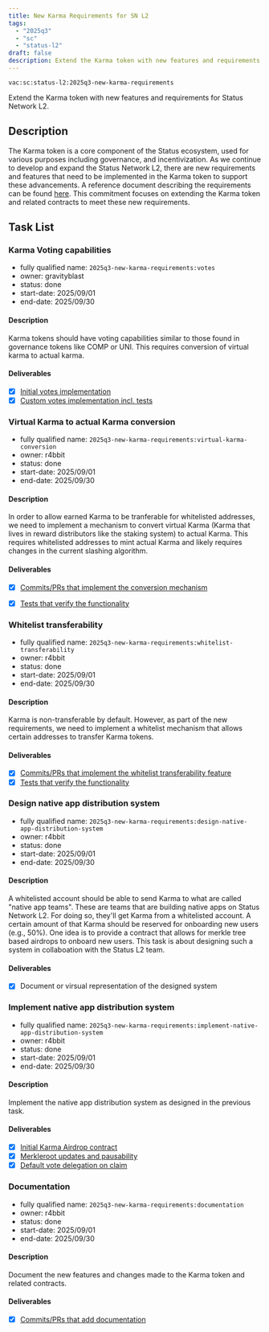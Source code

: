 ```yaml
---
title: New Karma Requirements for SN L2
tags:
  - "2025q3"
  - "sc"
  - "status-l2"
draft: false
description: Extend the Karma token with new features and requirements for Status Network L2.
---
```


`vac:sc:status-l2:2025q3-new-karma-requirements`

Extend the Karma token with new features and requirements for Status Network L2.

## Description

The Karma token is a core component of the Status ecosystem, 
used for various purposes including governance, 
and incentivization. 
As we continue to develop and expand the Status Network L2,
there are new requirements and features that need to be implemented in the Karma token to support these advancements.
A reference document describing the requirements can be found [here](https://www.notion.so/Product-Requirements-Document-PRD-Karma-Architecture-25d8f96fb65c8010aa43f867e85c8e21).
This commitment focuses on extending the Karma token and related contracts to meet these new requirements.

## Task List

### Karma Voting capabilities
* fully qualified name: `2025q3-new-karma-requirements:votes`
* owner: gravityblast 
* status: done
* start-date: 2025/09/01
* end-date: 2025/09/30

#### Description

Karma tokens should have voting capabilities similar to those found in governance tokens like COMP or UNI.
This requires conversion of virtual karma to actual karma.

#### Deliverables

- [x] [Initial votes implementation](https://github.com/status-im/status-network-monorepo/pull/26)
- [x] [Custom votes implementation incl. tests](https://github.com/status-im/status-network-monorepo/pull/39)

### Virtual Karma to actual Karma conversion
* fully qualified name: `2025q3-new-karma-requirements:virtual-karma-conversion`
* owner: r4bbit 
* status: done
* start-date: 2025/09/01
* end-date: 2025/09/30

#### Description

In order to allow earned Karma to be tranferable for whitelisted addresses,
we need to implement a mechanism to convert virtual Karma (Karma that lives in reward distributors like the staking system) to actual Karma.
This requires whitelisted addresses to mint actual Karma and likely requires changes in the current slashing algorithm.

#### Deliverables

- [x] [Commits/PRs that implement the conversion mechanism](https://github.com/status-im/status-network-monorepo/pull/28)
- [x] [Tests that verify the functionality](https://github.com/status-im/status-network-monorepo/pull/28)


### Whitelist transferability
* fully qualified name: `2025q3-new-karma-requirements:whitelist-transferability`
* owner: r4bbit
* status: done
* start-date: 2025/09/01
* end-date: 2025/09/30

#### Description

Karma is non-transferable by default.
However,
as part of the new requirements,
we need to implement a whitelist mechanism that allows certain addresses to transfer Karma tokens.

#### Deliverables

- [x] [Commits/PRs that implement the whitelist transferability feature](https://github.com/status-im/status-network-monorepo/pull/27)
- [x] [Tests that verify the functionality](https://github.com/status-im/status-network-monorepo/pull/27)

### Design native app distribution system 
* fully qualified name: `2025q3-new-karma-requirements:design-native-app-distribution-system`
* owner: r4bbit
* status: done
* start-date: 2025/09/01
* end-date: 2025/09/30

#### Description

A whitelisted account should be able to send Karma to what are called "native app teams".
These are teams that are building native apps on Status Network L2.
For doing so, they'll get Karma from a whitelisted account.
A certain amount of that Karma should be reserved for onboarding new users (e.g., 50%).
One idea is to provide a contract that allows for merkle tree based airdrops to onboard new users.
This task is about designing such a system in collaboation with the Status L2 team.

#### Deliverables

- [x] Document or virsual representation of the designed system

### Implement native app distribution system 
* fully qualified name: `2025q3-new-karma-requirements:implement-native-app-distribution-system`
* owner: r4bbit
* status: done
* start-date: 2025/09/01
* end-date: 2025/09/30

#### Description

Implement the native app distribution system as designed in the previous task.

#### Deliverables

- [x] [Initial Karma Airdrop contract](https://github.com/status-im/status-network-monorepo/pull/37)
- [x] [Merkleroot updates and pausability](https://github.com/status-im/status-network-monorepo/pull/38)
- [x] [Default vote delegation on claim](https://github.com/status-im/status-network-monorepo/pull/40)

### Documentation
* fully qualified name: `2025q3-new-karma-requirements:documentation`
* owner: r4bbit
* status: done
* start-date: 2025/09/01
* end-date: 2025/09/30

#### Description

Document the new features and changes made to the Karma token and related contracts.

#### Deliverables

- [x] [Commits/PRs that add documentation](https://github.com/status-im/status-network-monorepo/pull/32)
